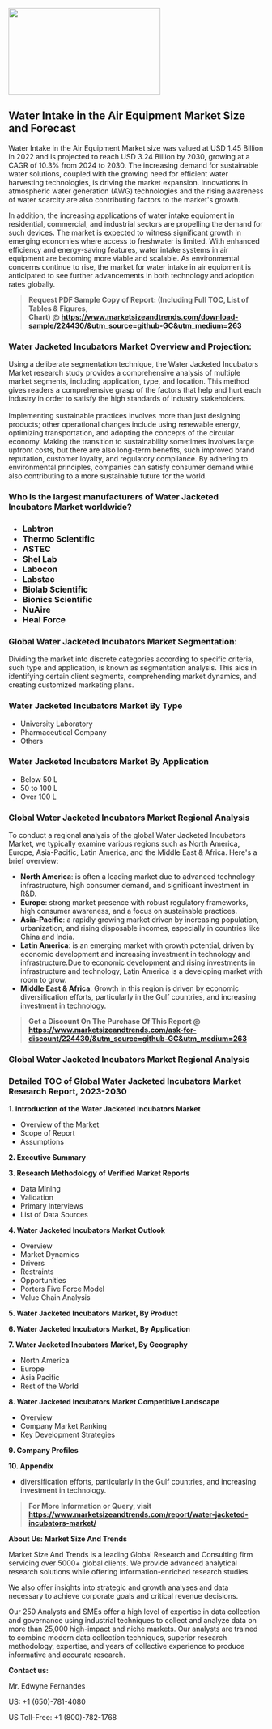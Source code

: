 <p><img class="alignnone size-medium wp-image-20088" src="https://ffe5etoiles.com/wp-content/uploads/2024/12/MST1-300x171.png" alt="" width="300" height="171" /></p><h2>Water Intake in the Air Equipment Market Size and Forecast</h2><p>Water Intake in the Air Equipment Market size was valued at USD 1.45 Billion in 2022 and is projected to reach USD 3.24 Billion by 2030, growing at a CAGR of 10.3% from 2024 to 2030. The increasing demand for sustainable water solutions, coupled with the growing need for efficient water harvesting technologies, is driving the market expansion. Innovations in atmospheric water generation (AWG) technologies and the rising awareness of water scarcity are also contributing factors to the market's growth.</p><p>In addition, the increasing applications of water intake equipment in residential, commercial, and industrial sectors are propelling the demand for such devices. The market is expected to witness significant growth in emerging economies where access to freshwater is limited. With enhanced efficiency and energy-saving features, water intake systems in air equipment are becoming more viable and scalable. As environmental concerns continue to rise, the market for water intake in air equipment is anticipated to see further advancements in both technology and adoption rates globally.</p></p><blockquote id="" class=""><strong>Request PDF Sample Copy of Report: (Including Full TOC, List of Tables &amp; Figures, Chart)&nbsp;@&nbsp;<strong><a href="https://www.marketsizeandtrends.com/download-sample/224430/&utm_source=github-GC&utm_medium=263" target="_blank">https://www.marketsizeandtrends.com/download-sample/224430/&utm_source=github-GC&utm_medium=263</a></strong></strong></blockquote><h3 id="" class="">Water Jacketed Incubators Market&nbsp;Overview and Projection:</h3><p id="" class="">Using a deliberate segmentation technique, the Water Jacketed Incubators Market research study provides a comprehensive analysis of multiple market segments, including application, type, and location. This method gives readers a comprehensive grasp of the factors that help and hurt each industry in order to satisfy the high standards of industry stakeholders. <br /> <br />Implementing sustainable practices involves more than just designing products; other operational changes include using renewable energy, optimizing transportation, and adopting the concepts of the circular economy. Making the transition to sustainability sometimes involves large upfront costs, but there are also long-term benefits, such improved brand reputation, customer loyalty, and regulatory compliance. By adhering to environmental principles, companies can satisfy consumer demand while also contributing to a more sustainable future for the world.</p><h3 id="" class="">Who is the largest manufacturers of&nbsp;Water Jacketed Incubators Market worldwide?</h3><h3 class=""><p><ul><li>Labtron </li><li> Thermo Scientific </li><li> ASTEC </li><li> Shel Lab </li><li> Labocon </li><li> Labstac </li><li> Biolab Scientific </li><li> Bionics Scientific </li><li> NuAire </li><li> Heal Force</li></ul></p></h3><h3 id="" class="">Global&nbsp;Water Jacketed Incubators Market Segmentation:</h3><p id="" class="">Dividing the market into discrete categories according to specific criteria, such type and application, is known as segmentation analysis. This aids in identifying certain client segments, comprehending market dynamics, and creating customized marketing plans.</p><h3 id="" class="">Water Jacketed Incubators Market&nbsp;By Type</h3><p><p><ul><li>University Laboratory</li><li> Pharmaceutical Company</li><li> Others</p></li></ul></p></p><h3 id="" class="">Water Jacketed Incubators Market&nbsp;By Application</h3><p class=""><p><ul><li>Below 50 L</li><li> 50 to 100 L</li><li> Over 100 L</li></ul></p></p><h3 id="" class="">Global Water Jacketed Incubators Market Regional Analysis</h3><p id="" class="">To conduct a regional analysis of the global Water Jacketed Incubators Market, we typically examine various regions such as North America, Europe, Asia-Pacific, Latin America, and the Middle East &amp; Africa. Here's a brief overview:</p><ul><li><strong>North America</strong>: is often a leading market due to advanced technology infrastructure, high consumer demand, and significant investment in R&amp;D.</li><li><strong>Europe</strong>: strong market presence with robust regulatory frameworks, high consumer awareness, and a focus on sustainable practices.</li><li><strong>Asia-Pacific</strong>: a rapidly growing market driven by increasing population, urbanization, and rising disposable incomes, especially in countries like China and India.</li><li><strong>Latin America</strong>: is an emerging market with growth potential, driven by economic development and increasing investment in technology and infrastructure.Due to economic development and rising investments in infrastructure and technology, Latin America is a developing market with room to grow.</li><li><strong>Middle East &amp; Africa</strong>: Growth in this region is driven by economic diversification efforts, particularly in the Gulf countries, and increasing investment in technology.</li></ul><blockquote id="" class=""><strong>Get a Discount On The Purchase Of This Report @ <strong><a href="https://www.marketsizeandtrends.com/ask-for-discount/224430/&utm_source=github-GC&utm_medium=263" target="_blank">https://www.marketsizeandtrends.com/ask-for-discount/224430/&utm_source=github-GC&utm_medium=263</a></strong></strong></blockquote><h3 id="" class="">Global Water Jacketed Incubators Market Regional Analysis</h3><h3 id="" class="">Detailed TOC of Global Water Jacketed Incubators Market Research Report, 2023-2030</h3><p id="" class=""><strong>1. Introduction of the Water Jacketed Incubators Market</strong></p><ul><li>Overview of the Market</li><li>Scope of Report</li><li>Assumptions</li></ul><p id="" class=""><strong>2. Executive Summary</strong></p><p id="" class=""><strong>3. Research Methodology of Verified Market Reports</strong></p><ul><li>Data Mining</li><li>Validation</li><li>Primary Interviews</li><li>List of Data Sources</li></ul><p id="" class=""><strong>4. Water Jacketed Incubators Market Outlook</strong></p><ul><li>Overview</li><li>Market Dynamics</li><li>Drivers</li><li>Restraints</li><li>Opportunities</li><li>Porters Five Force Model</li><li>Value Chain Analysis</li></ul><p id="" class=""><strong>5. Water Jacketed Incubators Market, By Product</strong></p><p id="" class=""><strong>6. Water Jacketed Incubators Market, By Application</strong></p><p id="" class=""><strong>7. Water Jacketed Incubators Market, By Geography</strong></p><ul><li>North America</li><li>Europe</li><li>Asia Pacific</li><li>Rest of the World</li></ul><p id="" class=""><strong>8. Water Jacketed Incubators Market Competitive Landscape</strong></p><ul><li>Overview</li><li>Company Market Ranking</li><li>Key Development Strategies</li></ul><p id="" class=""><strong>9. Company Profiles</strong></p><p id="" class=""><strong>10. Appendix</strong></p><ul><li>diversification efforts, particularly in the Gulf countries, and increasing investment in technology.</li></ul><blockquote id="" class=""><strong>For More Information or Query, visit <strong><strong><a href="https://www.marketsizeandtrends.com/report/water-jacketed-incubators-market/" target="_blank">https://www.marketsizeandtrends.com/report/water-jacketed-incubators-market/</a></strong></strong></strong></blockquote><p id="" class=""><strong>About Us: Market Size And Trends</strong></p><p id="" class="">Market Size And Trends is a leading Global Research and Consulting firm servicing over 5000+ global clients. We provide advanced analytical research solutions while offering information-enriched research studies.</p><p id="" class="">We also offer insights into strategic and growth analyses and data necessary to achieve corporate goals and critical revenue decisions.</p><p id="" class="">Our 250 Analysts and SMEs offer a high level of expertise in data collection and governance using industrial techniques to collect and analyze data on more than 25,000 high-impact and niche markets. Our analysts are trained to combine modern data collection techniques, superior research methodology, expertise, and years of collective experience to produce informative and accurate research.</p><p id="" class=""><strong>Contact us:</strong></p><p id="" class="">Mr. Edwyne Fernandes</p><p id="" class="">US: +1 (650)-781-4080</p><p id="" class="">US Toll-Free: +1 (800)-782-1768</p>
